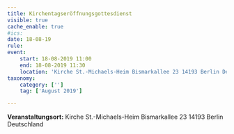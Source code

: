 ```yaml
---
title: Kirchentagseröffnungsgottesdienst
visible: true
cache_enable: true
#ics: 
date: 18-08-19
rule: 
event:
	start: 18-08-2019 11:00
	end: 18-08-2019 11:30
	location: 'Kirche St.-Michaels-Heim Bismarkallee 23 14193 Berlin Deutschland'
taxonomy:
	category: ['']
	tag: ['August 2019']

---
```




**Veranstaltungsort:** Kirche St.-Michaels-Heim
Bismarkallee 23
14193 Berlin
Deutschland

